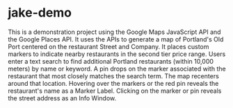# jake-demo
This is a demonstration project using the Google Maps JavaScript API and the Google Places API.
It uses the APIs to generate a map of Portland's Old Port centered on the restaurant Street and Company.
It places custom markers to indicate nearby restaurants in the second tier price range.
Users enter a text search to find additional Portland restaurants (within 10,000 meters) by name or keyword.
A pin drops on the marker associated with the restaurant that most closely matches the search term.
The map recenters around that location.
Hovering over the markers or the red pin reveals the restaurant's name as a Marker Label.
Clicking on the marker or pin reveals the street address as an Info Window.

